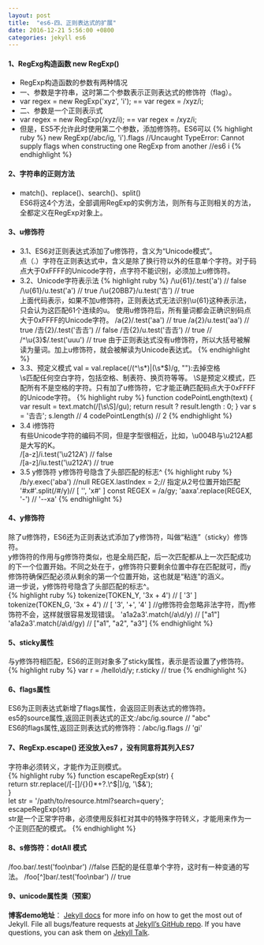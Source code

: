 ```yaml
---
layout: post
title:  "es6-四、正则表达式的扩展"
date: 2016-12-21 5:56:00 +0800
categories: jekyll es6
---
```

#### 1、RegExg构造函数 new RegExp()    
*  RegExp构造函数的参数有两种情况    
*  一、参数是字符串，这时第二个参数表示正则表达式的修饰符（flag）。     
*  var regex = new RegExp('xyz', 'i'); == var regex = /xyz/i;    
*  二、参数是一个正则表示式    
*  var regex = new RegExp(/xyz/i); == var regex = /xyz/i;
*  但是，ES5不允许此时使用第二个参数，添加修饰符。ES6可以
{% highlight ruby %}
new RegExp(/abc/ig, 'i').flags //Uncaught TypeError: Cannot supply flags when constructing one RegExp from another
//es6 i
{% endhighlight %}
#### 2、字符串的正则方法    
* match()、replace()、search()、split()         
ES6将这4个方法，全部调用RegExp的实例方法，则所有与正则相关的方法，全都定义在RegExp对象上。
#### 3、u修饰符    
*  3.1、ES6对正则表达式添加了u修饰符，含义为“Unicode模式”。   
点（.）字符在正则表达式中，含义是除了换行符以外的任意单个字符。对于码点大于0xFFFF的Unicode字符，点字符不能识别，必须加上u修饰符。     
*  3.2、Unicode字符表示法
{% highlight ruby %}
/\u{61}/.test('a') // false
/\u{61}/u.test('a') // true
/\u{20BB7}/u.test('𠮷') // true    
上面代码表示，如果不加u修饰符，正则表达式无法识别\u{61}这种表示法，只会认为这匹配61个连续的u。
使用u修饰符后，所有量词都会正确识别码点大于0xFFFF的Unicode字符。
/a{2}/.test('aa') // true
/a{2}/u.test('aa') // true
/𠮷{2}/.test('𠮷𠮷') // false
/𠮷{2}/u.test('𠮷𠮷') // true
//
/^\u{3}$/.test('uuu') // true
由于正则表达式没有u修饰符，所以大括号被解读为量词。加上u修饰符，就会被解读为Unicode表达式。
{% endhighlight %}
*  3.3、预定义模式 
val = val.replace(/(^\s*)|(\s*$)/g, ""):去掉空格     
\s匹配任何空白字符，包括空格、制表符、换页符等等。
\S是预定义模式，匹配所有不是空格的字符。只有加了u修饰符，它才能正确匹配码点大于0xFFFF的Unicode字符。
{% highlight ruby %}
function codePointLength(text) {
  var result = text.match(/[\s\S]/gu);
  return result ? result.length : 0;
}
var s = '𠮷𠮷';
s.length // 4
codePointLength(s) // 2
{% endhighlight %}
*  3.4 i修饰符   
有些Unicode字符的编码不同，但是字型很相近，比如，\u004B与\u212A都是大写的K。   
/[a-z]/i.test('\u212A') // false   
/[a-z]/iu.test('\u212A') // true      
*  3.5 y修饰符
y修饰符号隐含了头部匹配的标志^ 
{% highlight ruby %} 
/b/y.exec('aba') //null
REGEX.lastIndex = 2;// 指定从2号位置开始匹配
'#x#'.split(/#/y)// [ '', 'x#' ]
const REGEX = /a/gy;
'aaxa'.replace(REGEX, '-') // '--xa'
{% endhighlight %}
#### 4、y修饰符   
除了u修饰符，ES6还为正则表达式添加了y修饰符，叫做“粘连”（sticky）修饰符。     
y修饰符的作用与g修饰符类似，也是全局匹配，后一次匹配都从上一次匹配成功的下一个位置开始。不同之处在于，g修饰符只要剩余位置中存在匹配就可，而y修饰符确保匹配必须从剩余的第一个位置开始，这也就是“粘连”的涵义。      
进一步说，y修饰符号隐含了头部匹配的标志^。      
{% highlight ruby %}
tokenize(TOKEN_Y, '3x + 4')
// [ '3' ]
tokenize(TOKEN_G, '3x + 4')
// [ '3', '+', '4' ]
//g修饰符会忽略非法字符，而y修饰符不会，这样就很容易发现错误。
'a1a2a3'.match(/a\d/y) // ["a1"]
'a1a2a3'.match(/a\d/gy) // ["a1", "a2", "a3"]
{% endhighlight %}
#### 5、sticky属性   
与y修饰符相匹配，ES6的正则对象多了sticky属性，表示是否设置了y修饰符。  
{% highlight ruby %}
var r = /hello\d/y;
r.sticky // true
{% endhighlight %}
#### 6、flags属性
ES6为正则表达式新增了flags属性，会返回正则表达式的修饰符。       
es5的source属性,返回正则表达式的正文:/abc/ig.source   // "abc"   
ES6的flags属性,返回正则表达式的修饰符：/abc/ig.flags   // 'gi'   
#### 7、RegExp.escape()   还没放入es7 ，没有同意将其列入ES7  
字符串必须转义，才能作为正则模式。  
{% highlight ruby %}
function escapeRegExp(str) {  
  return str.replace(/[\-\[\]\/\{\}\(\)\*\+\?\.\\\^\$\|]/g, '\\$&');    
}   
let str = '/path/to/resource.html?search=query';    
escapeRegExp(str)   
str是一个正常字符串，必须使用反斜杠对其中的特殊字符转义，才能用来作为一个正则匹配的模式。
{% endhighlight %}
#### 8、s修饰符：dotAll 模式
/foo.bar/.test('foo\nbar')  //false
 匹配的是任意单个字符，这时有一种变通的写法。
/foo[^]bar/.test('foo\nbar')  // true  
#### 9、unicode属性类（预案）
**博客demo地址**： [Jekyll docs][jekyll-docs] for more info on how to get the most out of Jekyll. File all bugs/feature requests at [Jekyll’s GitHub repo][jekyll-gh]. If you have questions, you can ask them on [Jekyll Talk][jekyll-talk].

[jekyll-docs]: http://jekyllrb.com/docs/home
[jekyll-gh]:   https://github.com/jekyll/jekyll
[jekyll-talk]: https://talk.jekyllrb.com/

